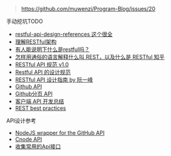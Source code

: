 > https://github.com/muwenzi/Program-Blog/issues/20

手动挖坑TODO
- [restful-api-design-references 这个很全](https://github.com/aisuhua/restful-api-design-references)
- [理解RESTful架构](http://www.ruanyifeng.com/blog/2011/09/restful.html)
- [有人能说明下什么是restful吗？](https://segmentfault.com/q/1010000005831178)
- [怎样用通俗的语言解释什么叫 REST，以及什么是 RESTful 知乎](https://www.zhihu.com/question/28557115)
- [RESTful API 规范 v1.0](https://github.com/imweb/RESTful)
- [Restful API 的设计规范](http://novoland.github.io/%E8%AE%BE%E8%AE%A1/2015/08/17/Restful%20API%20%E7%9A%84%E8%AE%BE%E8%AE%A1%E8%A7%84%E8%8C%83.html)
- [RESTful API 设计指南 by 阮一峰](http://www.ruanyifeng.com/blog/2014/05/restful_api.html)
- [Github API](https://developer.github.com/guides/getting-started/)
- [Github分页 API](https://developer.github.com/guides/traversing-with-pagination/)
- [客户端 API 开发总结](https://cnodejs.org/topic/552b3b9382388cec50cf6d95)
- [REST best practices](https://bourgeois.me/rest/)

API设计参考
- [NodeJS wrapper for the GitHub API](https://mikedeboer.github.io/node-github/#api-authorization-check)
- [Cnode API](https://cnodejs.org/api)
- [收集常用的Api接口](https://segmentfault.com/q/1010000000512062)
